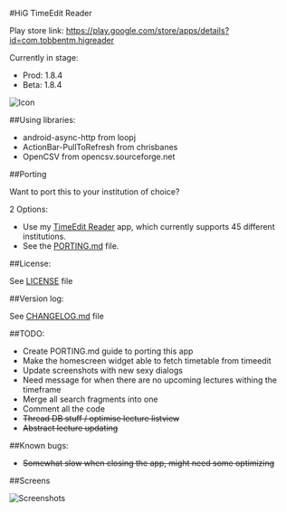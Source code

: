 #HiG TimeEdit Reader

Play store link: https://play.google.com/store/apps/details?id=com.tobbentm.higreader

Currently in stage: 
* Prod: 1.8.4
* Beta: 1.8.4

![Icon](http://tobbentm.com/ul/HiG-Reader_Icon.png "App Icon")


##Using libraries:

* android-async-http from loopj
* ActionBar-PullToRefresh from chrisbanes
* OpenCSV from opencsv.sourceforge.net

##Porting

Want to port this to your institution of choice?

2 Options:

* Use my [TimeEdit Reader](https://play.google.com/store/apps/details?id=com.tobbentm.timeeditreader) app, which currently supports 45 different institutions.
* See the [PORTING.md](PORTING.md) file.

##License:

See [LICENSE](LICENSE) file

##Version log:

See [CHANGELOG.md](CHANGELOG.md) file

##TODO:

* Create PORTING.md guide to porting this app
* Make the homescreen widget able to fetch timetable from timeedit
* Update screenshots with new sexy dialogs
* Need message for when there are no upcoming lectures withing the timeframe
* Merge all search fragments into one
* Comment all the code
* ~~Thread DB stuff / optimise lecture listview~~
* ~~Abstract lecture updating~~

##Known bugs:

* ~~Somewhat slow when closing the app, might need some optimizing~~

##Screens

![Screenshots](http://tobbentm.com/ul/HiG-Reader_Screens.png "Screenshots")